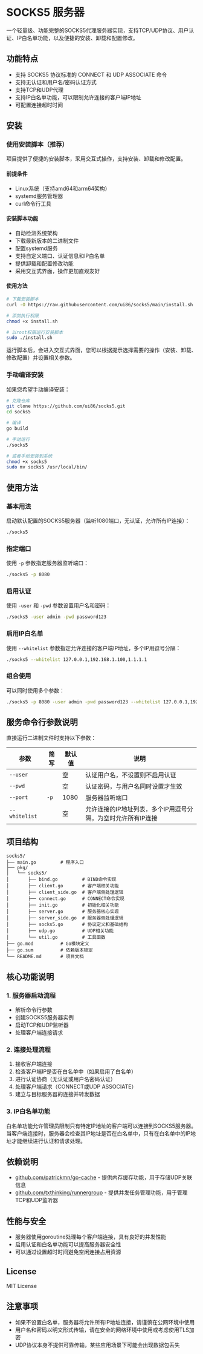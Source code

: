 # SOCKS5 服务器

一个轻量级、功能完整的SOCKS5代理服务器实现，支持TCP/UDP协议、用户认证、IP白名单功能，以及便捷的安装、卸载和配置修改。

## 功能特点

- 支持 SOCKS5 协议标准的 CONNECT 和 UDP ASSOCIATE 命令
- 支持无认证和用户名/密码认证方式
- 支持TCP和UDP代理
- 支持IP白名单功能，可以限制允许连接的客户端IP地址
- 可配置连接超时时间

## 安装

### 使用安装脚本（推荐）

项目提供了便捷的安装脚本，采用交互式操作，支持安装、卸载和修改配置。

#### 前提条件

- Linux系统（支持amd64和arm64架构）
- systemd服务管理器
- curl命令行工具

#### 安装脚本功能

- 自动检测系统架构
- 下载最新版本的二进制文件
- 配置systemd服务
- 支持自定义端口、认证信息和IP白名单
- 提供卸载和配置修改功能
- 采用交互式界面，操作更加直观友好

#### 使用方法

```bash
# 下载安装脚本
curl -O https://raw.githubusercontent.com/ui86/socks5/main/install.sh

# 添加执行权限
chmod +x install.sh

# 以root权限运行安装脚本
sudo ./install.sh
```

运行脚本后，会进入交互式界面，您可以根据提示选择需要的操作（安装、卸载、修改配置）并设置相关参数。

### 手动编译安装

如果您希望手动编译安装：

```bash
# 克隆仓库
git clone https://github.com/ui86/socks5.git
cd socks5

# 编译
go build

# 手动运行
./socks5

# 或者手动安装到系统
chmod +x socks5
sudo mv socks5 /usr/local/bin/
```

## 使用方法

### 基本用法

启动默认配置的SOCKS5服务器（监听1080端口，无认证，允许所有IP连接）：

```bash
./socks5
```

### 指定端口

使用 `-p` 参数指定服务器监听端口：

```bash
./socks5 -p 8080
```

### 启用认证

使用 `-user` 和 `-pwd` 参数设置用户名和密码：

```bash
./socks5 -user admin -pwd password123
```

### 启用IP白名单

使用 `--whitelist` 参数指定允许连接的客户端IP地址，多个IP用逗号分隔：

```bash
./socks5 --whitelist 127.0.0.1,192.168.1.100,1.1.1.1
```

### 组合使用

可以同时使用多个参数：

```bash
./socks5 -p 8080 -user admin -pwd password123 --whitelist 127.0.0.1,192.168.1.0/24
```

## 服务命令行参数说明

直接运行二进制文件时支持以下参数：

| 参数 | 简写 | 默认值 | 说明 |
|------|------|--------|------|
| `--user` | | 空 | 认证用户名，不设置则不启用认证 |
| `--pwd` | | 空 | 认证密码，与用户名同时设置才生效 |
| `--port` | `-p` | 1080 | 服务器监听端口 |
| `--whitelist` | | 空 | 允许连接的IP地址列表，多个IP用逗号分隔，为空时允许所有IP连接 |

## 项目结构

```
socks5/
├── main.go         # 程序入口
├── pkg/
│   └── socks5/
│       ├── bind.go         # BIND命令实现
│       ├── client.go       # 客户端相关功能
│       ├── client_side.go  # 客户端侧处理逻辑
│       ├── connect.go      # CONNECT命令实现
│       ├── init.go         # 初始化相关功能
│       ├── server.go       # 服务器核心实现
│       ├── server_side.go  # 服务器侧处理逻辑
│       ├── socks5.go       # 协议定义和基础结构
│       ├── udp.go          # UDP相关功能
│       └── util.go         # 工具函数
├── go.mod          # Go模块定义
├── go.sum          # 依赖版本锁定
└── README.md       # 项目文档
```

## 核心功能说明

### 1. 服务器启动流程

- 解析命令行参数
- 创建SOCKS5服务器实例
- 启动TCP和UDP监听器
- 处理客户端连接请求

### 2. 连接处理流程

1. 接收客户端连接
2. 检查客户端IP是否在白名单中（如果启用了白名单）
3. 进行认证协商（无认证或用户名密码认证）
4. 处理客户端请求（CONNECT或UDP ASSOCIATE）
5. 建立与目标服务器的连接并转发数据

### 3. IP白名单功能

白名单功能允许管理员限制只有特定IP地址的客户端可以连接到SOCKS5服务器。当客户端连接时，服务器会检查其IP地址是否在白名单中，只有在白名单中的IP地址才能继续进行认证和请求处理。

## 依赖说明

- [github.com/patrickmn/go-cache](https://github.com/patrickmn/go-cache) - 提供内存缓存功能，用于存储UDP关联信息
- [github.com/txthinking/runnergroup](https://github.com/txthinking/runnergroup) - 提供并发任务管理功能，用于管理TCP和UDP监听器

## 性能与安全

- 服务器使用goroutine处理每个客户端连接，具有良好的并发性能
- 启用认证和白名单功能可以提高服务器安全性
- 可以通过设置超时时间避免空闲连接占用资源

## License

MIT License

## 注意事项

- 如果不设置白名单，服务器将允许所有IP地址连接，请谨慎在公网环境中使用
- 用户名和密码以明文形式传输，请在安全的网络环境中使用或考虑使用TLS加密
- UDP协议本身不提供可靠传输，某些应用场景下可能会出现数据包丢失